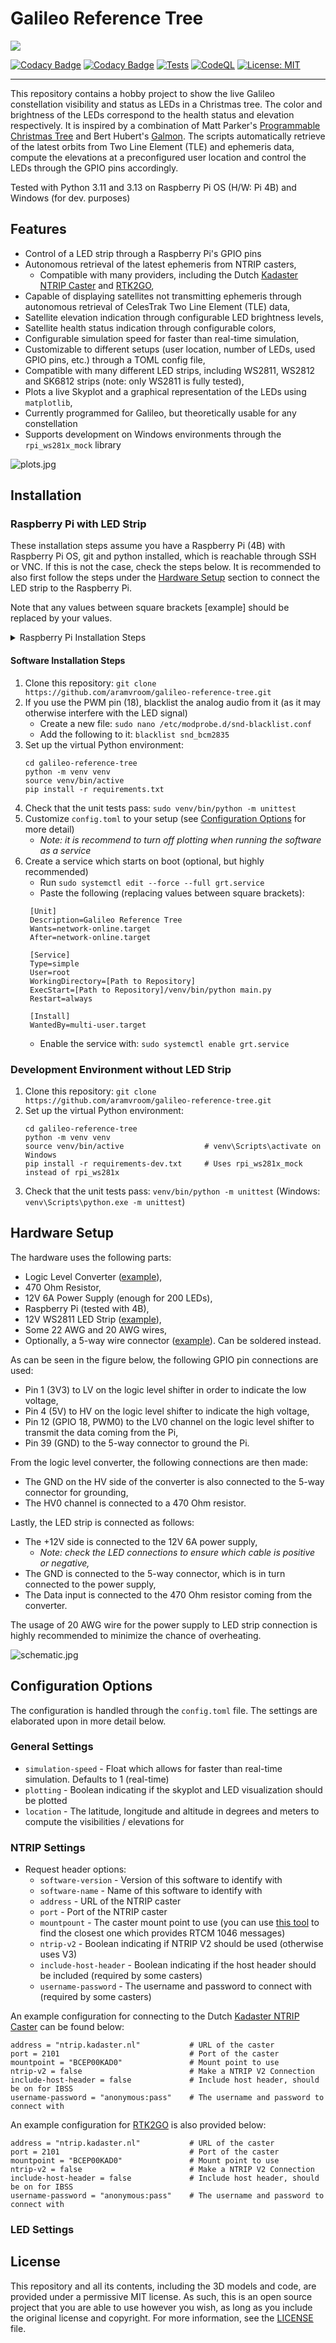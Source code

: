 # Galileo Reference Tree
![](docs/galileo-reference-tree-banner.jpg)

[![Codacy Badge](https://app.codacy.com/project/badge/Coverage/0c4421a15b7c4559b53c6ef5839fa138)](https://app.codacy.com/gh/aramvroom/galileo-reference-tree/dashboard?utm_source=gh&utm_medium=referral&utm_content=&utm_campaign=Badge_coverage)
[![Codacy Badge](https://app.codacy.com/project/badge/Grade/0c4421a15b7c4559b53c6ef5839fa138)](https://app.codacy.com/gh/aramvroom/galileo-reference-tree/dashboard?utm_source=gh&utm_medium=referral&utm_content=&utm_campaign=Badge_grade)
[![Tests](https://github.com/aramvroom/galileo-reference-tree/actions/workflows/tests.yml/badge.svg?branch=main)](https://github.com/aramvroom/galileo-reference-tree/actions/workflows/tests.yml)
[![CodeQL](https://github.com/aramvroom/galileo-reference-tree/actions/workflows/github-code-scanning/codeql/badge.svg)](https://github.com/aramvroom/galileo-reference-tree/actions/workflows/github-code-scanning/codeql)
[![License: MIT](https://img.shields.io/badge/License-MIT-yellow.svg)](https://opensource.org/licenses/MIT)

---

This repository contains a hobby project to show the live Galileo constellation visibility and status as LEDs in a Christmas tree. The color and brightness of the LEDs correspond to the health status and elevation respectively. It is inspired by a combination of Matt Parker's [Programmable Christmas Tree](https://www.youtube.com/watch?v=TvlpIojusBE) and Bert Hubert's [Galmon](https://galmon.eu/). 
The scripts automatically retrieve of the latest orbits from Two Line Element (TLE) and ephemeris data, compute the elevations at a preconfigured user location and control the LEDs through the GPIO pins accordingly.

Tested with Python 3.11 and 3.13 on Raspberry Pi OS (H/W: Pi 4B) and Windows (for dev. purposes)
## Features

* Control of a LED strip through a Raspberry Pi's GPIO pins
* Autonomous retrieval of the latest ephemeris from NTRIP casters,
  * Compatible with many providers, including the Dutch [Kadaster NTRIP Caster](http://monitor.use-snip.com/?hostUrl=ntrip.kadaster.nl&port=2101) and [RTK2GO](http://monitor.use-snip.com/?hostUrl=rtk2go.com&port=2101),
* Capable of displaying satellites not transmitting ephemeris through autonomous retrieval of CelesTrak Two Line Element (TLE) data,
* Satellite elevation indication through configurable LED brightness levels,
* Satellite health status indication through configurable colors,
* Configurable simulation speed for faster than real-time simulation,
* Customizable to different setups (user location, number of LEDs, used GPIO pins, etc.) through a TOML config file,
* Compatible with many different LED strips, including WS2811, WS2812 and SK6812 strips (note: only WS2811 is fully tested),
* Plots a live Skyplot and a graphical representation of the LEDs using `matplotlib`,
* Currently programmed for Galileo, but theoretically usable for any constellation
* Supports development on Windows environments through the `rpi_ws281x_mock` library

![plots.jpg](docs/plots.jpg)
## Installation
### Raspberry Pi with LED Strip
These installation steps assume you have a Raspberry Pi (4B) with Raspberry Pi OS, git and python installed, which is reachable through SSH or VNC. If this is not the case, check the steps below. 
It is recommended to also first follow the steps under the [Hardware Setup](#hardware-setup) section to connect the LED strip to the Raspberry Pi.

Note that any values between square brackets [example] should be replaced by your values.
<details><summary>Raspberry Pi Installation Steps</summary>

1. Download the [Raspberry Pi Imager](https://www.raspberrypi.com/software/)
2. Install Raspberry Pi OS on an SD card using the following settings:
   - Raspberry Pi Device: [your Raspberry Pi version]
   - Operating System: Raspberry Pi OS (64-bit)
   - Storage: [your storage device]
   - Preconfigure the username, password and wireless lan
   - Go to the Services tab and enable SSH
3. Slot the SD card into the Pi, power it up and connect using ssh `ssh [username]@[ip_address]`
   - _Note: can check the IP through your router for example_
4. Optional: set up VNC:
   - Run `sudo raspi-config`
   - Go to Interface options, and enable VNC
5. Ensure git and python are installed: `sudo apt-get install git python`  

Your Pi is now ready to continue to the following steps.
</details>

#### Software Installation Steps
1. Clone this repository: `git clone https://github.com/aramvroom/galileo-reference-tree.git`
1. If you use the PWM pin (18), blacklist the analog audio from it (as it may otherwise interfere with the LED signal)
   - Create a new file: `sudo nano /etc/modprobe.d/snd-blacklist.conf`
   - Add the following to it: `blacklist snd_bcm2835`
1. Set up the virtual Python environment:
    ```
    cd galileo-reference-tree
    python -m venv venv
    source venv/bin/active
    pip install -r requirements.txt
    ```
1. Check that the unit tests pass: `sudo venv/bin/python -m unittest`
1. Customize `config.toml` to your setup (see [Configuration Options](#configuration-options) for more detail)
   - _Note: it is recommend to turn off plotting when running the software as a service_ 
1. Create a service which starts on boot (optional, but highly recommended)
   - Run `sudo systemctl edit --force --full grt.service`
   - Paste the following (replacing values between square brackets): 
   ```
    [Unit]
    Description=Galileo Reference Tree
    Wants=network-online.target
    After=network-online.target
    
    [Service]
    Type=simple
    User=root
    WorkingDirectory=[Path to Repository]
    ExecStart=[Path to Repository]/venv/bin/python main.py
    Restart=always
    
    [Install]
    WantedBy=multi-user.target    
    ```
   - Enable the service with: `sudo systemctl enable grt.service`

### Development Environment without LED Strip
1. Clone this repository: `git clone https://github.com/aramvroom/galileo-reference-tree.git`
1. Set up the virtual Python environment:
    ```
   cd galileo-reference-tree
   python -m venv venv       
   source venv/bin/active                  # venv\Scripts\activate on Windows
   pip install -r requirements-dev.txt     # Uses rpi_ws281x_mock instead of rpi_ws281x
    ```
1. Check that the unit tests pass: `venv/bin/python -m unittest` (Windows: `venv\Scripts\python.exe -m unittest`)

## Hardware Setup
The hardware uses the following parts:
- Logic Level Converter ([example](https://www.tinytronics.nl/en/communication-and-signals/level-converters/spi-i2c-uart-bi-directional-logic-level-converter-4-channel)),
- 470 Ohm Resistor,
- 12V 6A Power Supply (enough for 200 LEDs),
- Raspberry Pi (tested with 4B),
- 12V WS2811 LED Strip ([example](https://www.amazon.com/ALITOVE-Addressable-Programmable-Waterproof-ALT-Connector/dp/B0923SDR5T?th=1)),
- Some 22 AWG and 20 AWG wires,
- Optionally, a 5-way wire connector ([example](https://www.tinytronics.nl/en/cables-and-connectors/connectors/push-in-wire-connectors/wago-push-in-wire-connector-5-way)). Can be soldered instead.

As can be seen in the figure below, the following GPIO pin connections are used:
- Pin 1 (3V3) to LV on the logic level shifter in order to indicate the low voltage,
- Pin 4 (5V) to HV on the logic level shifter to indicate the high voltage,
- Pin 12 (GPIO 18, PWM0) to the LV0 channel on the logic level shifter to transmit the data coming from the Pi, 
- Pin 39 (GND) to the 5-way connector to ground the Pi.

From the logic level converter, the following connections are then made:
- The GND on the HV side of the converter is also connected to the 5-way connector for grounding,
- The HV0 channel is connected to a 470 Ohm resistor.

Lastly, the LED strip is connected as follows:
- The +12V side is connected to the 12V 6A power supply,
  - _Note: check the LED connections to ensure which cable is positive or negative,_ 
- The GND is connected to the 5-way connector, which is in turn connected to the power supply,
- The Data input is connected to the 470 Ohm resistor coming from the converter.

The usage of 20 AWG wire for the power supply to LED strip connection is highly recommended to minimize the chance of overheating.

![schematic.jpg](docs/schematic.jpg)

## Configuration Options
The configuration is handled through the `config.toml` file. The settings are elaborated upon in more detail below.
### General Settings
- `simulation-speed` - Float which allows for faster than real-time simulation. Defaults to 1 (real-time)
- `plotting` - Boolean indicating if the skyplot and LED visualization should be plotted
- `location` - The latitude, longitude and altitude in degrees and meters to compute the visibilities / elevations for
### NTRIP Settings
- Request header options:
  - `software-version` - Version of this software to identify with
  - `software-name` - Name of this software to identify with
  - `address` - URL of the NTRIP caster
  - `port` - Port of the NTRIP caster
  - `mountpount` - The caster mount point to use (you can use [this tool](http://monitor.use-snip.com) to find the closest one which provides RTCM 1046 messages)
  - `ntrip-v2` - Boolean indicating if NTRIP V2 should be used (otherwise uses V3)
  - `include-host-header` - Boolean indicating if the host header should be included (required by some casters)
  - `username-password` - The username and password to connect with (required by some casters)
 
An example configuration for connecting to the Dutch [Kadaster NTRIP Caster](http://monitor.use-snip.com/?hostUrl=ntrip.kadaster.nl&port=2101) can be found below:
```
address = "ntrip.kadaster.nl"           # URL of the caster
port = 2101                             # Port of the caster
mountpoint = "BCEP00KAD0"               # Mount point to use
ntrip-v2 = false                        # Make a NTRIP V2 Connection
include-host-header = false             # Include host header, should be on for IBSS
username-password = "anonymous:pass"    # The username and password to connect with
```
An example configuration for [RTK2GO](http://monitor.use-snip.com/?hostUrl=rtk2go.com&port=2101) is also provided below:
```
address = "ntrip.kadaster.nl"           # URL of the caster
port = 2101                             # Port of the caster
mountpoint = "BCEP00KAD0"               # Mount point to use
ntrip-v2 = false                        # Make a NTRIP V2 Connection
include-host-header = false             # Include host header, should be on for IBSS
username-password = "anonymous:pass"    # The username and password to connect with
```
### LED Settings

## License

This repository and all its contents, including the 3D models and code, are provided under a permissive MIT license. As such, this is an open source project that you are able to use however you wish, as long as you include the original license and copyright. For more information, see the [LICENSE](LICENSE) file.
